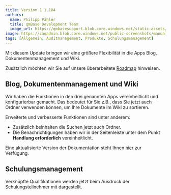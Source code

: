 ```yaml
---
title: Version 1.1.184
authors:
  name: Philipp Pähler
  title: qmBase Development Team
  image_url: https://qmbasesupport.blob.core.windows.net/static-assets/img/persons/paehler_round.png
image: https://caqadmin.blob.core.windows.net/public-screenshots/manual-screenshots/2022-11-18-ageDistributionMedian.png
tags: [Allgemein, Auditmanagement, Produkte, Schulungsmanagement]
---
```


Mit diesem Update bringen wir eine größere Flexibilität in die Apps Blog, Dokumentenmanagement und Wiki.

Zusätzlich möchten wir Sie auf unsere überarbeitete [Roadmap](/Roadmap/2023/01/20/roadmap) hinweisen.

<!--truncate-->

## Blog, Dokumentenmanagement und Wiki

Wir haben die Funktionen in den drei genannten Apps vereinheitlicht und konfigurierbar gemacht.
Das bedeutet für Sie z.B., dass Sie jetzt auch Ordner verwenden können, um Ihre Dokumente im Wiki zu sortieren.

Erweiterte und verbesserte Funktionen sind unter anderem:

- Zusätzlich beinhalten die Suchen jetzt auch Ordner.
- Die Benachrichtigungen haben wir in der Seitenleiste unter dem Punkt **Handlung erforderlich** vereinheitlicht.

Eine aktualisierte Version der Dokumentation steht Ihnen [hier](/docs/apps/article-shared) zur Verfügung.

## Schulungsmanagement

Verknüpfte Qualifikationen werden jetzt beim Ausdruck der Schulungsteilnehmer mit dargestellt.
